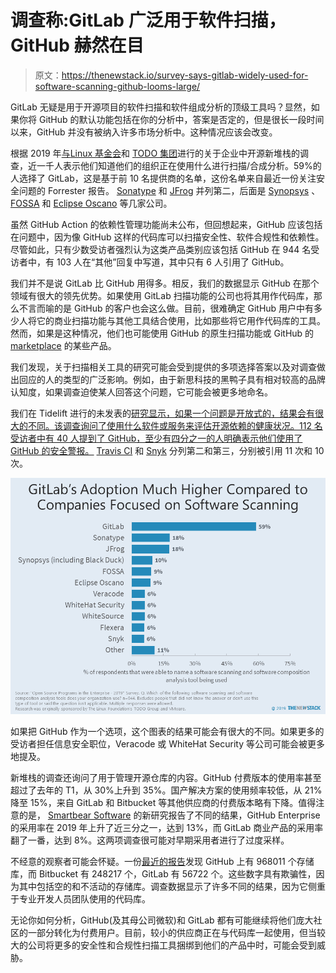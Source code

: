 # 调查称:GitLab 广泛用于软件扫描，GitHub 赫然在目

> 原文：<https://thenewstack.io/survey-says-gitlab-widely-used-for-software-scanning-github-looms-large/>

GitLab 无疑是用于开源项目的软件扫描和软件组成分析的顶级工具吗？显然，如果你将 GitHub 的默认功能包括在你的分析中，答案是否定的，但是很长一段时间以来，GitHub 并没有被纳入许多市场分析中。这种情况应该会改变。

根据 2019 年[与](https://thenewstack.io/research-shows-open-source-program-offices-improve-software-practices/)[Linux 基金会](https://www.linuxfoundation.org/)和 [TODO 集团](https://todogroup.org/)进行的关于企业中开源新堆栈的调查，近一千人表示他们知道他们的组织正在使用什么进行扫描/合成分析。59%的人选择了 GitLab，这是基于前 10 名提供商的名单，这份名单来自最近一份关注安全问题的 Forrester 报告。 [Sonatype](https://www.sonatype.com) 和 [JFrog](https://jfrog.com/) 并列第二，后面是 [Synopsys](https://www.synopsys.com/) 、 [FOSSA](https://fossa.com/) 和 [Eclipse Oscano](https://projects.eclipse.org/projects/technology.oscano) 等几家公司。

虽然 GitHub Action 的依赖性管理功能尚未公布，但回想起来，GitHub 应该包括在问题中，因为像 GitHub 这样的代码库可以扫描安全性、软件合规性和依赖性。尽管如此，只有少数受访者强烈认为这类产品类别应该包括 GitHub 在 944 名受访者中，有 103 人在“其他”回复中写道，其中只有 6 人引用了 GitHub。

我们并不是说 GitLab 比 GitHub 用得多。相反，我们的数据显示 GitHub 在那个领域有很大的领先优势。如果使用 GitLab 扫描功能的公司也将其用作代码库，那么不言而喻的是 GitHub 的客户也会这么做。目前，很难确定 GitHub 用户中有多少人将它的商业扫描功能与其他工具结合使用，比如那些将它用作代码库的工具。然而，如果是这种情况，他们也可能使用 GitHub 的原生扫描功能或 GitHub 的 [marketplace](https://github.com/marketplace) 的某些产品。

我们发现，关于扫描相关工具的研究可能会受到提供的多项选择答案以及对调查做出回应的人的类型的广泛影响。例如，由于新思科技的黑鸭子具有相对较高的品牌认知度，如果调查迫使某人回答这个问题，它可能会被更多地命名。

我们在 Tidelift 进行的未发表的[研究显示，如果一个问题是开放式的，结果会有很大的不同。该调查询问了使用什么软件或服务来评估开源依赖的健康状况。112 名受访者中有 40 人提到了 GitHub，至少有四分之一的人明确表示他们使用了 GitHub 的安全警报。](https://tidelift.com/subscription/managed-open-source-survey) [Travis CI](https://travis-ci.org/) 和 [Snyk](https://snyk.io) 分列第二和第三，分别被引用 11 次和 10 次。

![](img/0874ec569333ddf8f69a1187097eaae9.png)

如果把 GitHub 作为一个选项，这个图表的结果可能会有很大的不同。如果更多的受访者担任信息安全职位，Veracode 或 WhiteHat Security 等公司可能会被更多地提及。

新堆栈的调查还询问了用于管理开源仓库的内容。GitHub 付费版本的使用率甚至超过了去年的 T1，从 30%上升到 35%。国产解决方案的使用频率较低，从 21%降至 15%，来自 GitLab 和 Bitbucket 等其他供应商的付费版本略有下降。值得注意的是， [Smartbear Software](https://smartbear.com/resources/ebooks/the-state-of-code-review-2019/?utm_medium=referral&utm_source=thenewstack&utm_campaign=2019socr) 的新研究报告了不同的结果，GitHub Enterprise 的采用率在 2019 年上升了近三分之一，达到 13%，而 GitLab 商业产品的采用率翻了一番，达到 8%。这两项调查很可能对早期采用者进行了过度采样。

不经意的观察者可能会怀疑。一份[最近的报告](https://boyter.org/posts/an-informal-survey-of-10-million-github-bitbucket-gitlab-projects/)发现 GitHub 上有 968011 个存储库，而 Bitbucket 有 248217 个，GitLab 有 56722 个。这些数字具有欺骗性，因为其中包括空的和不活动的存储库。调查数据显示了许多不同的结果，因为它侧重于专业开发人员团队使用的代码库。

无论你如何分析，GitHub(及其母公司微软)和 GitLab 都有可能继续将他们庞大社区的一部分转化为付费用户。目前，较小的供应商正在与代码库一起使用，但当较大的公司将更多的安全性和合规性扫描工具捆绑到他们的产品中时，可能会受到威胁。

<svg xmlns:xlink="http://www.w3.org/1999/xlink" viewBox="0 0 68 31" version="1.1"><title>Group</title> <desc>Created with Sketch.</desc></svg>